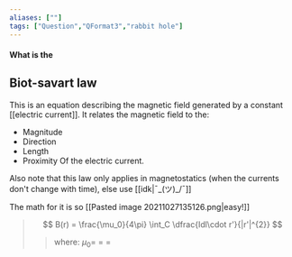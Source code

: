 ```yaml
---
aliases: [""]
tags: ["Question","QFormat3","rabbit hole"]
---
```


#### What is the
## Biot-savart law
This is an equation describing the magnetic field generated by a constant [[electric current]]. It relates the magnetic field to the:
- Magnitude
- Direction
- Length
- Proximity
Of the electric current.

Also note that this law only applies in magnetostatics (when the currents don't change with time), else use [[idk|¯\_(ツ)_/¯]]

The math for it is so [[Pasted image 20211027135126.png|easy!]]

> $$ B(r) = \frac{\mu_0}{4\pi} \int_C \dfrac{Idl\cdot r'}{|r'|^{2}} $$ 
>> where:
>> $\mu_0=$ 
>> $=$
>> $=$

